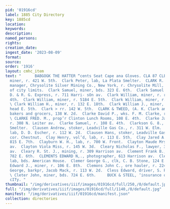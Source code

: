 ```yaml
---
pid: '01916cd'
label: 1885 City Directory
key: 1885cd
location: 
keywords: 
description: 
named_persons: 
rights: 
creation_date: 
ingest_date: '2023-08-09'
format: 
source: 
order: '1916'
layout: cmhc_item
text: "      BABGOGK THE HATTER “cents Seat Cape ana Gloves. CLA 87 CLE  Clark Onie,
  miner, r. 421 W. 5th.  Clark Peter, lab, La Plata Smelter.  CLARK R. NEILSON, ven’]
  manager, Chrysolite Silver Mining Co., New York, r. Chrysolite Mill, Chestnut, west
  of city limits.  Clark Samuel, miner, bds. 323 E. 6th.  Clark Samuel B., messenger,
  D. & R. G. Express, r. 711 Harri- sOn av.  Clark William, miner, r. rear 319 E.
  4th.  Clark William, miner, r. 5184 E. 5th.  Clark William, miner, r. head E. 5th.
  \ Clark William H., miner, r. 132 E. 18th.  Clark William J., miner, r. Yankee Hill,
  head E. 5th.  Clark > rr. 142 W. 5th.  CLARK & TWEED, (A. K. Clark and Alfred Tweed,)
  bakers and grocers, 138 W. 2d.  Clarke David P., wks. F. M. Clarke, r. 108 E. 4th.
  \ CLARKE FRED. M., prop’r Clinton Lunch Rooms, 108 E. 4th.  Clarke James T., printer,
  r. 308 N. Leiter av.  Clarke Samuel, r. 108 E. 4th.  Clarkson G. 8., lab, Manville
  Smelter.  Clausen Andrew, stoker, Leadville Gas Co., r. 311 W. Elm.  Clauson Christain,
  lab, D. D. Escher, r. 112 W. 2d.  Clausen Hans, stoker, Leadville Gas Co., r. Pine,
  cor. Chestnut.  Clay Henry, vol’d, lab, r. 113 E. 5th.  Clay Jared A., miner, r.
  815 E. 7th.  Clayburn W. H., lab, r. 700 W. Front.  Clayton Maude Mrs., r. 225 Harrison
  av.  Clayton Viola Miss, r. 145 W. 3d.  Cleary Nicholas F., lawyer, 309 Harrison
  av.  Cleary R. St. J., mining, r. 309 Harrison av.  Clement Frank B., miner, r.
  782 E. 6th.  CLEMENTS EDWARD N,., photographer, 613 Harrison av.  Clements James,
  lab, bds. American House.  Clemer George G., clk, C. B. Stone, 124 E. 6th.  Clemo
  Edward J., miner, r. 106 E. 8th.  Clemons John C., ore hauler, r. 224 W. Elm.  Clerici
  George, barkpr, Jacob Mack, r. 113 W. 2d.  Cless Edward, driver, S. P. Gutshall.
  \ Cleter John, miner, bds. 724 E. 6th.     BUCK & STEEL, ‘insurance orrice In THE
  cITy. "
thumbnail: "/img/derivatives/iiif/images/01916cd/full/250,/0/default.jpg"
full: "/img/derivatives/iiif/images/01916cd/full/1140,/0/default.jpg"
manifest: "/img/derivatives/iiif/01916cd/manifest.json"
collection: directories
---
```

